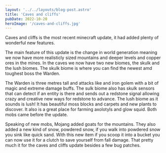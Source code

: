 ```yaml
---
layout: '../../layouts/blog-post.astro'
title: 'Caves and cliffs'
pubDate: 2022-10-20
heroImage: '/caves-and-cliffs.jpg'
---
```


Caves and cliffs is the most recent minecraft update, it had added plenty of
wonderful new features.

The main feature of this update is the change in world generation meaning we now
have more realisticly sized mountains and deeper levels and copper ores in the
mines. In the caves we now have two new biomes, the skulk and the lush biomes.
The skulk biome is where you can find the newest amd toughest boss the Warden.

The Warden is three metres tall and attacks like and iron golem with a bit of
magic and extreme damage buffs. The sulk biome also has skulk sensors that can
detect if an entity is there and sends out a redstone signal allowing crazy and
creative new ways for redstone to advance. The lush biome as it sounds is lush!
It has beautiful moss blocks and carpets and new plants to discover. It also is
a great place for farming axolotyls and glow squid. Both mobs came before the
update.

Speaking of new mobs, Mojang added goats for the mountains. They also added a
new kind of snow, powdered snow, if you walk into powdered snow you sink like
quick sand. With this new item if you scoop it into a bucket you can now use it
for a clutch to save yourself from fall damage. That pretty much it for the
caves and cliffs update besides a few bug patches.

